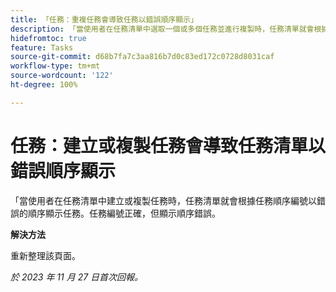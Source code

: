 ```yaml
---
title: 「任務：重複任務會導致任務以錯誤順序顯示」
description: 「當使用者在任務清單中選取一個或多個任務並進行複製時，任務清單就會根據任務順序編號以錯誤的順序顯示任務。任務編號正確，但顯示順序錯誤。此問題有解決辦法。」
hidefromtoc: true
feature: Tasks
source-git-commit: d68b7fa7c3aa816b7d0c83ed172c0728d8031caf
workflow-type: tm+mt
source-wordcount: '122'
ht-degree: 100%

---
```



# 任務：建立或複製任務會導致任務清單以錯誤順序顯示

「當使用者在任務清單中建立或複製任務時，任務清單就會根據任務順序編號以錯誤的順序顯示任務。任務編號正確，但顯示順序錯誤。

**解決方法**

重新整理該頁面。

_於 2023 年 11 月 27 日首次回報。_

